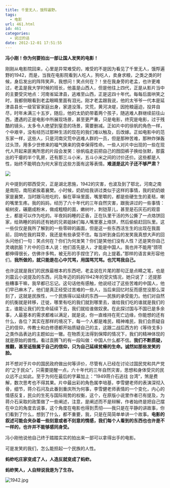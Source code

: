 ```yaml
---
title: 千里无人，饿殍遍野。
tags:
  - 电影
url: 461.html
id: 461
categories:
  - 说过的话
date: 2012-12-01 17:51:55
---
```


**冯小刚！你为何要拍出一部让国人发笑的电影！**

刚刚从电影院回来，心里是异常难受的，难受的不是因为看见了千里无人，饿殍遍野的1942，而是，当我在电影院看到人吃人，狗吃人，卖身求粮，之类之类的时候，身后发出的阵阵笑声，我想问！笑点何在？！坐在我身旁的老孟，也许更难过，老孟是我大学时候的班长，他虽是山西人，但是他往上四代，正是从影片当中的主要受灾地点：河南省延津县，逃难至山西，正是这四十年代。每每后面哄笑之时，我都侧眼看到老孟眼睛里面有泪光。刚才老孟跟我说，他的太爷爷一代本是延津县县长一级官宦家庭出身，家道没落，灾荒，黄河决堤，因抢粮逼迫，投井自尽，时年未满三十五岁，随后，他的太奶奶带着两个孩子，随逃难人群继续前往山西，遭遇的正是电影中所展现场景，甚至更严重，只是电影，终究是电影，过于残酷的镜头，太多令人绝望到窒息的场景，需要删减。正如片中的徐帆的角色一样，个中艰辛，没有经历过那种生活的现在的我们难以触及，后改嫁。正如电影中的范东家一样，这些人，只是河南灾荒中逃难人群的一员，但是那种苦难，那种炸弹轰过头顶，用多少世修来的福气换来的侥幸保得性命。一些人对片中出现的一些在现代人开起来匪夷所思的片段会发笑：徐帆临走前把自己的囫囵裤子换给张默，那露出的干瘪的半个乳房，还有那三斗小米，五斗小米之间的讨价还价。这些都是人性，始终不能明白为何大家在这些方面有这等表情。**难道是这片子还不够严肃？**

![](http://qiniu.102no.com/1942.jpg)

片中提到的鄂西受灾，正是湖北恩施，1942的灾害，也波及到了鄂北，河南之南是南阳，南阳紧挨着襄樊。小时候，奶奶给我讲过类似于这样的事情，我的奶奶娘家是襄樊，当时跟马抢吃的，躲在草垛里面，嘴里嚼的，都是些硬生生的麦秸，喇的嘴里生疼。我的妈妈，经历了六十年代的三年自然灾害，跟我讲过的一些事情：榆树皮，碾磨成粉末，做成粗糙的面，嫩树叶，刺铠芽儿，甚至是石灰石的观音土，都是可以作为吃的。半夜妈妈睡的正香，正在队里干活的外公撕了一点烙饼回家，给熟睡的妈妈还有她的兄弟姐妹们每人嘴里塞上烙饼，然后偷偷赶回队里。这一些仅仅是我所了解到的一些零碎的画面，但是这一些东西活生生的出现在我面前，回响在我的耳旁，我还是有些承受不住。每当听到身后的发笑我真想大声的回头问他们一句：笑点何在？你们为何发笑？你们是笑他们没有人性？还是笑你自己灵魂肮脏？片中的日本人说：他们首先是人，才能是中国人。我也并不能用“颈项都伸得很长，仿佛许多鸭，被无形的手捏住了的，向上提着。”那样的语言来形容他们。**我所做的，就只能是在心中咒骂，用国骂咒骂。也咒骂我自己。**

也许这就是我们的民族最根本的东西吧，老孟说在片尾的那句正是点睛之笔，也是刘震云小说提及的东西，问及年迈的妈妈1942年的受灾情况，她只说了：还提那些糟事干嘛，我早都已忘记。这句话他有感触，他说经过了这些苦难的中国人，他们早已麻木了。他们是真正经受过苦难的一些人，当后来回忆时反而感觉没那么深刻了，这就是民族性，一个民族得以延续的东西——民族的承受能力。他们对自然的抗衡就是转移，迁徙，哪里有吃的我们就到哪里去，谁给我们吃的谁就是我们的主，谁能让我们的生命延续下去，我们就给谁做奴隶。在此探讨国与不国已是多余事，人最基本的需求都难以满足，就是说，你一直维持在死亡边缘，你能想的还有什么，各位？其实在那样的境况下，每一个人都是难民，精神难民，我们会质疑自己的信仰，传教士和白修德都开始质疑自己的主，这跟二战后西方的《等待戈多》之类作品表达的主题如出一辙。在物质无法得到保障的情况下，我们的精神体现的就是原始的兽性。看过袁腾飞的有一段叫做：中国人什么都不信。**我们不断质疑，推翻，甚至诋毁属于自己的信仰，只为自己延续贫瘠的生命。诚然如那些发笑的脸。**

并不想对于片中的国民政府做出何等评价，尽管有人已经在讨论过国民党和共产党的“之于民众”，只需要提醒一点，六十年代的三年自然灾害，思想和身体受灾的民众远不止如此。至于为何在最后的字幕加上：“1949蒋介石逃往 台湾”，煞是费解，数次思考也不得其果。片中最出彩的角色属李培基，李雪健老师的表演深彻入骨，细节，蒋介石问及此番到重庆所为何事，李雪健老师表情的一个变化，内心的情感反复，民众的生死与国际局势的权衡，这个，在原版小说里作者已有提及，为蒋介石采取的政策做了一些阐述，注意，是阐述而不是辩解，作者始终是把自己摆在中立的角度去说事，这个角度在电影也得到贯彻——我只是在平静的讲故事，你们看到了什么，想到了什么，都不重要，我，只是在简简单单讲一个故事。**电影的叙述可能会夹杂着一些刻意或者不刻意的情感，我们每个人看到的东西也也许是不一样的，也许并不能够感同身受。**

冯小刚他说他自己终于踏踏实实的拍出来一部可以拿得出手的电影。

可是发笑的我们，怎么能担起一个民族的人性。

**蚂蚱吃庄家变成了人，人造反就变成了蚂蚱。**

**蚂蚱笑人，人自辩说我是为了生存。**

![1942.jpg](https://i.loli.net/2020/10/29/DM89d1gRUFXyLEQ.jpg)
